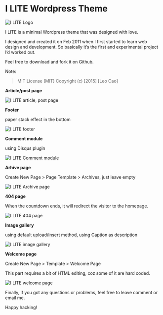 #   I LITE Wordpress Theme

![I LITE Logo](https://imgur.com/FajoEPS.png)

I LITE is a minimal Wordpress theme that was designed with love.

I designed and created it on Feb 2011 when I first started to learn web design and development. So basically it’s the first and experimental project I’d worked out.

Feel free to download and fork it on Github.

Note:

>   MIT License (MIT) Copyright (c) [2015] [Leo Cao]

**Article/post page**

![I LITE article, post page](https://imgur.com/0asjcO1.jpg)

**Footer**

paper stack effect in the bottom

![I LITE footer](https://imgur.com/KznqGLg.jpg)

**Comment module**

using Disqus plugin

![I LITE Comment module](https://imgur.com/Xl3VxtM.jpg)

**Arhive page**

Create New Page > Page Template > Archives, just leave empty

![I LITE Archive page](https://imgur.com/yTIWPj9.jpg)

**404 page**

 When the countdown ends, it will redirect the visitor to the homepage.

![I LITE 404 page](https://imgur.com/PJmGVAS.jpg)

**Image gallery**

using default upload/insert method, using Caption as description

![I LITE image gallery](https://imgur.com/yTKBmj2.jpg)

**Welcome page**

Create New Page > Template > Welcome Page

This part requires a bit of HTML editing, coz some of it are hard coded.

![I LITE welcome page](https://imgur.com/fgsEdOM.jpg)

Finally, if you got any questions or problems, feel free to leave comment or email me.

Happy hacking!
